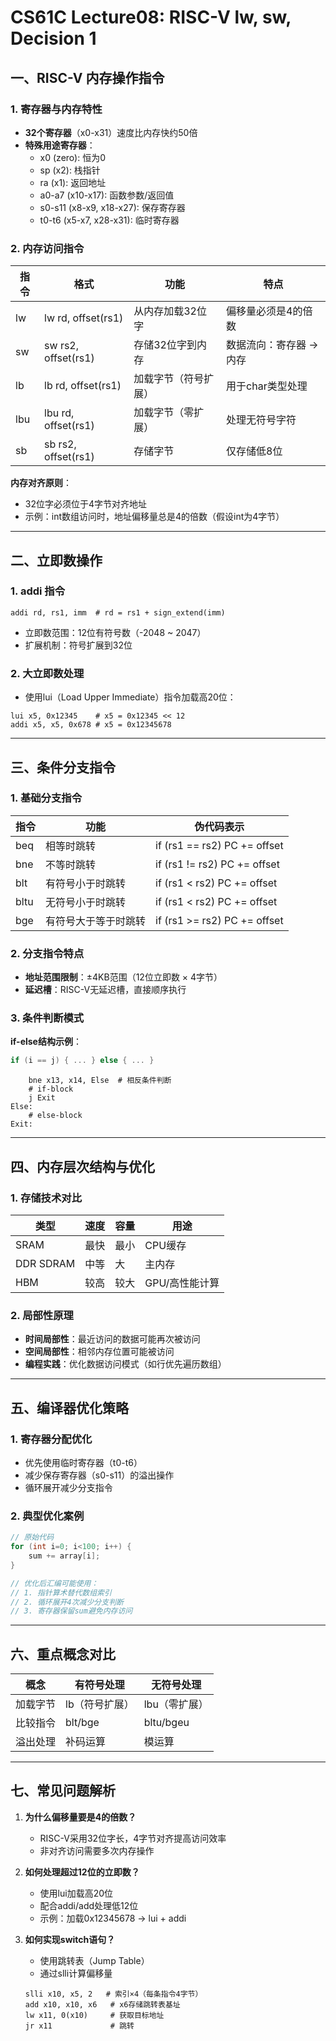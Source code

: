 # CS61C Lecture08: RISC-V lw, sw, Decision 1 

## 一、RISC-V 内存操作指令
### 1. 寄存器与内存特性
- **32个寄存器**（x0-x31）速度比内存快约50倍
- **特殊用途寄存器**：
  - x0 (zero): 恒为0
  - sp (x2): 栈指针
  - ra (x1): 返回地址
  - a0-a7 (x10-x17): 函数参数/返回值
  - s0-s11 (x8-x9, x18-x27): 保存寄存器
  - t0-t6 (x5-x7, x28-x31): 临时寄存器

### 2. 内存访问指令
| 指令 | 格式 | 功能 | 特点 |
|------|------|------|------|
| lw   | lw rd, offset(rs1) | 从内存加载32位字 | 偏移量必须是4的倍数 |
| sw   | sw rs2, offset(rs1) | 存储32位字到内存 | 数据流向：寄存器 → 内存 |
| lb   | lb rd, offset(rs1) | 加载字节（符号扩展） | 用于char类型处理 |
| lbu  | lbu rd, offset(rs1) | 加载字节（零扩展） | 处理无符号字符 |
| sb   | sb rs2, offset(rs1) | 存储字节 | 仅存储低8位 |

**内存对齐原则**：
- 32位字必须位于4字节对齐地址
- 示例：int数组访问时，地址偏移量总是4的倍数（假设int为4字节）

---

## 二、立即数操作
### 1. addi 指令
```assembly
addi rd, rs1, imm  # rd = rs1 + sign_extend(imm)
```
- 立即数范围：12位有符号数（-2048 ~ 2047）
- 扩展机制：符号扩展到32位

### 2. 大立即数处理
- 使用lui（Load Upper Immediate）指令加载高20位：
```assembly
lui x5, 0x12345    # x5 = 0x12345 << 12
addi x5, x5, 0x678 # x5 = 0x12345678
```

---

## 三、条件分支指令
### 1. 基础分支指令
| 指令 | 功能 | 伪代码表示 |
|------|------|------------|
| beq  | 相等时跳转 | if (rs1 == rs2) PC += offset |
| bne  | 不等时跳转 | if (rs1 != rs2) PC += offset |
| blt  | 有符号小于时跳转 | if (rs1 < rs2) PC += offset |
| bltu | 无符号小于时跳转 | if (rs1 < rs2) PC += offset |
| bge  | 有符号大于等于时跳转 | if (rs1 >= rs2) PC += offset |

### 2. 分支指令特点
- **地址范围限制**：±4KB范围（12位立即数 × 4字节）
- **延迟槽**：RISC-V无延迟槽，直接顺序执行

### 3. 条件判断模式
**if-else结构示例**：
```c
if (i == j) { ... } else { ... }
```
```assembly
    bne x13, x14, Else  # 相反条件判断
    # if-block
    j Exit
Else:
    # else-block
Exit:
```

---

## 四、内存层次结构与优化
### 1. 存储技术对比
| 类型 | 速度 | 容量 | 用途 |
|------|------|------|------|
| SRAM | 最快 | 最小 | CPU缓存 |
| DDR SDRAM | 中等 | 大 | 主内存 |
| HBM | 较高 | 较大 | GPU/高性能计算 |

### 2. 局部性原理
- **时间局部性**：最近访问的数据可能再次被访问
- **空间局部性**：相邻内存位置可能被访问
- **编程实践**：优化数据访问模式（如行优先遍历数组）

---

## 五、编译器优化策略
### 1. 寄存器分配优化
- 优先使用临时寄存器（t0-t6）
- 减少保存寄存器（s0-s11）的溢出操作
- 循环展开减少分支指令

### 2. 典型优化案例
```c
// 原始代码
for (int i=0; i<100; i++) {
    sum += array[i];
}

// 优化后汇编可能使用：
// 1. 指针算术替代数组索引
// 2. 循环展开4次减少分支判断
// 3. 寄存器保留sum避免内存访问
```

---

## 六、重点概念对比
| 概念 | 有符号处理 | 无符号处理 |
|------|------------|------------|
| 加载字节 | lb（符号扩展） | lbu（零扩展） |
| 比较指令 | blt/bge | bltu/bgeu |
| 溢出处理 | 补码运算 | 模运算 |

---

## 七、常见问题解析
1. **为什么偏移量要是4的倍数？**
   - RISC-V采用32位字长，4字节对齐提高访问效率
   - 非对齐访问需要多次内存操作

2. **如何处理超过12位的立即数？**
   - 使用lui加载高20位
   - 配合addi/add处理低12位
   - 示例：加载0x12345678 → lui + addi

3. **如何实现switch语句？**
   - 使用跳转表（Jump Table）
   - 通过slli计算偏移量
   ```assembly
   slli x10, x5, 2   # 索引×4（每条指令4字节）
   add x10, x10, x6   # x6存储跳转表基址
   lw x11, 0(x10)     # 获取目标地址
   jr x11             # 跳转
   ```